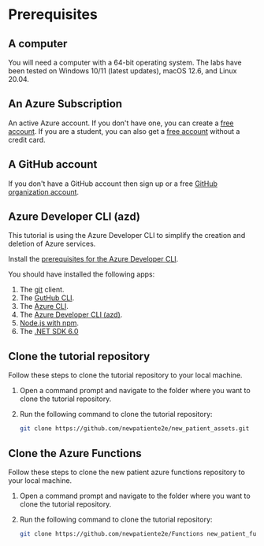 # Prerequisites

## A computer

You will need a computer with a 64-bit operating system. The labs have been tested on Windows 10/11 (latest updates), macOS 12.6, and Linux 20.04.

## An Azure Subscription

An active Azure account. If you don't have one, you can create a [free account](https://azure.microsoft.com/free/cognitive-services/). If you are a student, you can also get a [free account](https://azure.microsoft.com/free/students/) without a credit card.

## A GitHub account

If you don't have a GitHub account then sign up or a free [GitHub organization account](https://docs.github.com/get-started/signing-up-for-github/signing-up-for-a-new-github-account).

## Azure Developer CLI (azd)

This tutorial is using the Azure Developer CLI to simplify the creation and deletion of Azure services.

Install the [prerequisites for the Azure Developer CLI](https://learn.microsoft.com/azure/developer/azure-developer-cli/get-started?tabs=bare-metal%2Cwindows&pivots=programming-language-nodejs#configure-your-development-environment).

You should have installed the following apps:

1. The [git](https://git-scm.com/) client.
1. The [GutHub CLI](https://github.com/cli/cli).
1. The [Azure CLI](https://learn.microsoft.com/cli/azure/install-azure-cli).
1. The [Azure Developer CLI (azd)](https://learn.microsoft.com/azure/developer/azure-developer-cli/get-started?tabs=bare-metal%2Clinuxmac&pivots=programming-language-csharp#prerequisites).
1. [Node.js with npm](https://nodejs.org/).
1. The [.NET SDK 6.0](https://dotnet.microsoft.com/download/dotnet/6.0)

## Clone the tutorial repository

Follow these steps to clone the tutorial repository to your local machine.

1. Open a command prompt and navigate to the folder where you want to clone the tutorial repository.
1. Run the following command to clone the tutorial repository:

    ```bash
    git clone https://github.com/newpatiente2e/new_patient_assets.git
    ```

## Clone the Azure Functions

Follow these steps to clone the new patient azure functions repository to your local machine.

1. Open a command prompt and navigate to the folder where you want to clone the tutorial repository.
1. Run the following command to clone the tutorial repository:

    ```bash
    git clone https://github.com/newpatiente2e/Functions new_patient_functions
    ```

